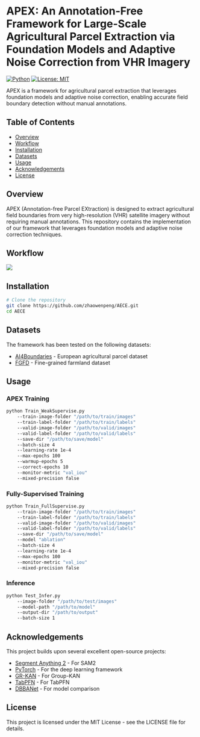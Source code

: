 # APEX: An Annotation-Free Framework for Large-Scale Agricultural Parcel Extraction via Foundation Models and Adaptive Noise Correction from VHR Imagery

[![Python](https://img.shields.io/badge/Python-3.8+-blue.svg)](https://www.python.org/)
[![License: MIT](https://img.shields.io/badge/License-MIT-green.svg)](https://opensource.org/licenses/MIT)

APEX is a framework for agricultural parcel extraction that leverages foundation models and adaptive noise correction, enabling accurate field boundary detection without manual annotations.

## Table of Contents

- [Overview](#overview)
- [Workflow](#workflow)
- [Installation](#installation)
- [Datasets](#datasets)
- [Usage](#usage)
- [Acknowledgements](#acknowledgements)
- [License](#license)

## Overview

APEX (Annotation-free Parcel EXtraction) is designed to extract agricultural field boundaries from very high-resolution (VHR) satellite imagery without requiring manual annotations. This repository contains the implementation of our framework that leverages foundation models and adaptive noise correction techniques.

## Workflow

![](image/Flowchart.jpg)

## Installation

```bash
# Clone the repository
git clone https://github.com/zhaowenpeng/AECE.git
cd AECE
```

## Datasets

The framework has been tested on the following datasets:

- [AI4Boundaries](http://data.europa.eu/89h/0e79ce5d-e4c8-4721-8773-59a4acf2c9c9) - European agricultural parcel dataset
- [FGFD](https://pan.baidu.com/s/1kdGAowJ2Dcqyn-dUQWLHJA?pwd=FGFD) - Fine-grained farmland dataset

## Usage

### APEX Training

```bash
python Train_WeakSupervise.py 
    --train-image-folder "/path/to/train/images" 
    --train-label-folder "/path/to/train/labels" 
    --valid-image-folder "/path/to/valid/images" 
    --valid-label-folder "/path/to/valid/labels" 
    --save-dir "/path/to/save/model" 
    --batch-size 4 
    --learning-rate 1e-4 
    --max-epochs 100 
    --warmup-epochs 5 
    --correct-epochs 10 
    --monitor-metric "val_iou" 
    --mixed-precision false
```

### Fully-Supervised Training

```bash
python Train_FullSupervise.py 
    --train-image-folder "/path/to/train/images" 
    --train-label-folder "/path/to/train/labels" 
    --valid-image-folder "/path/to/valid/images" 
    --valid-label-folder "/path/to/valid/labels" 
    --save-dir "/path/to/save/model" 
    --model "ablation" 
    --batch-size 4 
    --learning-rate 1e-4 
    --max-epochs 100 
    --monitor-metric "val_iou" 
    --mixed-precision false
```

### Inference

```bash
python Test_Infer.py 
    --image-folder "/path/to/test/images" 
    --model-path "/path/to/model" 
    --output-dir "/path/to/output" 
    --batch-size 1
```

## Acknowledgements

This project builds upon several excellent open-source projects:

- [Segment Anything 2](https://github.com/facebookresearch/sam2) - For SAM2
- [PyTorch](https://github.com/pytorch/pytorch) - For the deep learning framework
- [GR-KAN](https://github.com/Adamdad/kat) - For Group-KAN
- [TabPFN](https://github.com/PriorLabs/TabPFN) - For TabPFN
- [DBBANet](https://github.com/Henryjiepanli/DBBANet) - For model comparison

## License

This project is licensed under the MIT License - see the LICENSE file for details.
